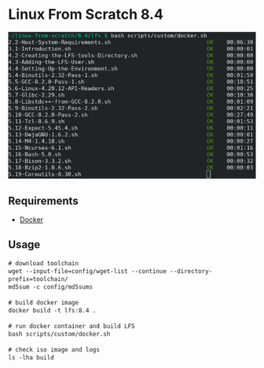 # Linux From Scratch 8.4
![example](https://raw.githubusercontent.com/gabriel376/linux-from-scratch/master/8.4/lfs/example.jpg)

## Requirements
* [Docker](https://docs.docker.com/install/)

## Usage
```Shell
# download toolchain
wget --input-file=config/wget-list --continue --directory-prefix=toolchain/
md5sum -c config/md5sums

# build docker image
docker build -t lfs:8.4 .

# run docker container and build LFS
bash scripts/custom/docker.sh

# check iso image and logs
ls -lha build
```
